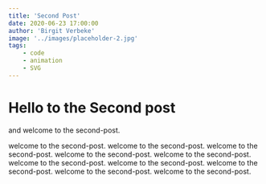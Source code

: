 ```yaml
---
title: 'Second Post'
date: 2020-06-23 17:00:00
author: 'Birgit Verbeke'
image: '../images/placeholder-2.jpg'
tags:
    - code
    - animation
    - SVG
---
```


# Hello to the Second post
and welcome to the second-post.

welcome to the second-post. welcome to the second-post. welcome to the second-post. welcome to the second-post. welcome to the second-post. welcome to the second-post. welcome to the second-post. welcome to the second-post. welcome to the second-post. welcome to the second-post.